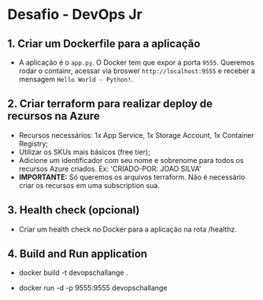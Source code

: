 # Desafio - DevOps Jr


## 1. Criar um Dockerfile para a aplicação
 
 - A aplicação é o `app.py`. O Docker tem que expor a porta `9555`. Queremos rodar o containr, acessar via broswer `http://localhost:9555` e receber a mensagem `Hello World - Python!`.


## 2. Criar terraform para realizar deploy de recursos na Azure

- Recursos necessários: 1x App Service, 1x Storage Account, 1x Container Registry;
- Utilizar os SKUs mais básicos (free tier);
- Adicione um identificador com seu nome e sobrenome para todos os recursos Azure criados. Ex: 'CRIADO-POR: JOAO SILVA'
- **IMPORTANTE:** Só queremos os arquivos terraform. Não é necessário criar os recursos em uma subscription sua.


## 3. Health check (opcional)

- Criar um health check no Docker para a aplicação na rota /healthz.

## 4. Build and Run application

- docker build -t devopschallange .

- docker run -d -p 9555:9555 devopschallange